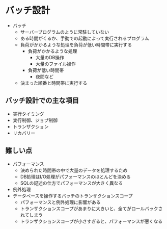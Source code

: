 # バッチ設計

* バッチ
    * サーバープログラムのように常駐していない
    * ある時間がくるか、手動での起動によって実行されるプログラム
    * 負荷がかかるような処理を負荷が低い時間帯に実行する
        * 負荷がかかるような処理
            * 大量のDB操作
            * 大量のファイル操作
        * 負荷が低い時間帯
            * 夜間など
    * 決まった順番と時間帯に実行する

## バッチ設計での主な項目

* 実行タイミング
* 実行制御、ジョブ制御
* トランザクション
* リカバリー

## 難しい点

* パフォーマンス
    * 決められた時間帯の中で大量のデータを処理するため
    * DB処理はI/O処理がパフォーマンスのほとんどを決める
    * SQLの記述の仕方でパフォーマンスが大きく異なる
* 例外処理
* データベースを操作するバッチのトランザクションスコープ
    * パフォーマンスと例外処理に影響がある
    * トランザクションスコープがあまりに大きいと、全てがロールバックされてしまう
    * トランザクションスコープが小さすぎると、パフォーマンスが悪くなる

